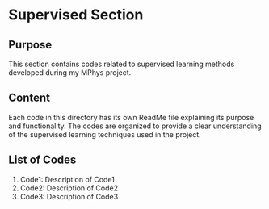 # Supervised Section

## Purpose

This section contains codes related to supervised learning methods developed during my MPhys project. 

## Content

Each code in this directory has its own ReadMe file explaining its purpose and functionality. The codes are organized to provide a clear understanding of the supervised learning techniques used in the project.

## List of Codes

1. Code1: Description of Code1
2. Code2: Description of Code2
3. Code3: Description of Code3
